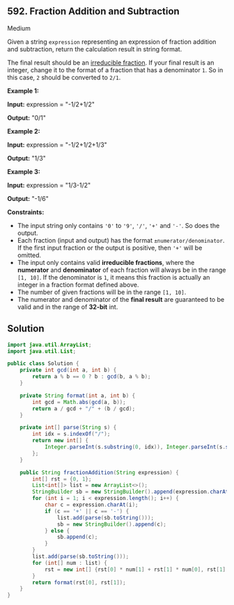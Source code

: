 ## 592\. Fraction Addition and Subtraction

Medium

Given a string `expression` representing an expression of fraction addition and subtraction, return the calculation result in string format.

The final result should be an [irreducible fraction](https://en.wikipedia.org/wiki/Irreducible_fraction). If your final result is an integer, change it to the format of a fraction that has a denominator `1`. So in this case, `2` should be converted to `2/1`.

**Example 1:**

**Input:** expression = "-1/2+1/2"

**Output:** "0/1" 

**Example 2:**

**Input:** expression = "-1/2+1/2+1/3"

**Output:** "1/3" 

**Example 3:**

**Input:** expression = "1/3-1/2"

**Output:** "-1/6" 

**Constraints:**

*   The input string only contains `'0'` to `'9'`, `'/'`, `'+'` and `'-'`. So does the output.
*   Each fraction (input and output) has the format `±numerator/denominator`. If the first input fraction or the output is positive, then `'+'` will be omitted.
*   The input only contains valid **irreducible fractions**, where the **numerator** and **denominator** of each fraction will always be in the range `[1, 10]`. If the denominator is `1`, it means this fraction is actually an integer in a fraction format defined above.
*   The number of given fractions will be in the range `[1, 10]`.
*   The numerator and denominator of the **final result** are guaranteed to be valid and in the range of **32-bit** int.

## Solution

```java
import java.util.ArrayList;
import java.util.List;

public class Solution {
    private int gcd(int a, int b) {
        return a % b == 0 ? b : gcd(b, a % b);
    }

    private String format(int a, int b) {
        int gcd = Math.abs(gcd(a, b));
        return a / gcd + "/" + (b / gcd);
    }

    private int[] parse(String s) {
        int idx = s.indexOf("/");
        return new int[] {
            Integer.parseInt(s.substring(0, idx)), Integer.parseInt(s.substring(idx + 1))
        };
    }

    public String fractionAddition(String expression) {
        int[] rst = {0, 1};
        List<int[]> list = new ArrayList<>();
        StringBuilder sb = new StringBuilder().append(expression.charAt(0));
        for (int i = 1; i < expression.length(); i++) {
            char c = expression.charAt(i);
            if (c == '+' || c == '-') {
                list.add(parse(sb.toString()));
                sb = new StringBuilder().append(c);
            } else {
                sb.append(c);
            }
        }
        list.add(parse(sb.toString()));
        for (int[] num : list) {
            rst = new int[] {rst[0] * num[1] + rst[1] * num[0], rst[1] * num[1]};
        }
        return format(rst[0], rst[1]);
    }
}
```